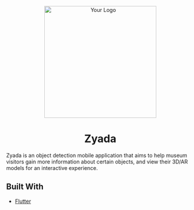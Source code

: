 <p align="center">
  <img src="https://avatars.githubusercontent.com/u/134162158?v=4" alt="Your Logo" width="300">
</p>

<h1 align="center">Zyada</h1>

Zyada is an object detection mobile application that aims to help museum visitors gain more information about certain objects, and view their 3D/AR models for an interactive experience.

## Built With

* [Flutter](https://flutter.dev/)
